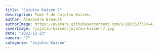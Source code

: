 ```yaml
---
title: "Jujutsu Kaisen 7"
description: Tome 7 de Jujutsu Kaisen.
author: Alexandre Breault
authorImage: https://avatars.githubusercontent.com/u/28156273?v=4
coverImage: /jujutsu-kaisen/jujutsu-kaisen-7.jpg
date: "2022-12-23"
numero: "7"
categorie: "Jujutsu Kaisen"
---
```

